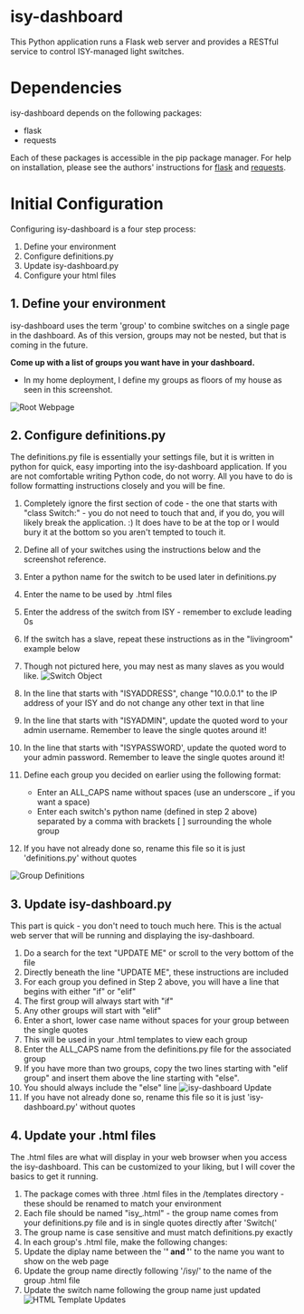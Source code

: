 # isy-dashboard
This Python application runs a Flask web server and provides a RESTful service to control ISY-managed light switches.

# Dependencies
isy-dashboard depends on the following packages:
* flask
* requests

Each of these packages is accessible in the pip package manager. For help on installation, please see the authors' instructions for [flask](http://flask.pocoo.org/docs/0.10/installation/) and [requests](http://docs.python-requests.org/en/master/user/install/#install).

# Initial Configuration

Configuring isy-dashboard is a four step process:

1. Define your environment
2. Configure definitions.py
3. Update isy-dashboard.py
4. Configure your html files

## 1. Define your environment

isy-dashboard uses the term 'group' to combine switches on a single page in the dashboard. As of this version, groups may not be nested, but that is coming in the future.

**Come up with a list of groups you want have in your dashboard.**

* In my home deployment, I define my groups as floors of my house as seen in this screenshot.

![Root Webpage](http://i.imgur.com/tNdclnI.png "Root Webpage")

## 2. Configure definitions.py

The definitions.py file is essentially your settings file, but it is written in python for quick, easy importing into the isy-dashboard application. If you are not comfortable writing Python code, do not worry. All you have to do is follow formatting instructions closely and you will be fine.

1. Completely ignore the first section of code - the one that starts with "class Switch:" - you do not need to touch that and, if you do, you will likely break the application. :) It does have to be at the top or I would bury it at the bottom so you aren't tempted to touch it.
2. Define all of your switches using the instructions below and the screenshot reference.
  1. Enter a python name for the switch to be used later in definitions.py
  2. Enter the name to be used by .html files
  3. Enter the address of the switch from ISY - remember to exclude leading 0s
  4. If the switch has a slave, repeat these instructions as in the "livingroom" example below
  5. Though not pictured here, you may nest as many slaves as you would like.
![Switch Object](http://i.imgur.com/w8VWgwS.png "Switch Object Reference")

3. In the line that starts with "ISYADDRESS", change "10.0.0.1" to the IP address of your ISY and do not change any other text in that line
4. In the line that starts with "ISYADMIN", update the quoted word to your admin username. Remember to leave the single quotes around it!
5. In the line that starts with "ISYPASSWORD', update the quoted word to your admin password. Remember to leave the single quotes around it!
6. Define each group you decided on earlier using the following format:
   * Enter an ALL_CAPS name without spaces (use an underscore _ if you want a space)
   * Enter each switch's python name (defined in step 2 above) separated by a comma with brackets [ ] surrounding the whole group
7. If you have not already done so, rename this file so it is just 'definitions.py' without quotes

![Group Definitions](http://i.imgur.com/ZynItzc.png "Group Definition Reference")

## 3. Update isy-dashboard.py
This part is quick - you don't need to touch much here. This is the actual web server that will be running and displaying the isy-dashboard.

1. Do a search for the text "UPDATE ME" or scroll to the very bottom of the file
  1. Directly beneath the line "UPDATE ME", these instructions are included
2. For each group you defined in Step 2 above, you will have a line that begins with either "if" or "elif"
  1. The first group will always start with "if"
  2. Any other groups will start with "elif"
3. Enter a short, lower case name without spaces for your group between the single quotes
  1. This will be used in your .html templates to view each group
4. Enter the ALL_CAPS name from the definitions.py file for the associated group
5. If you have more than two groups, copy the two lines starting with "elif group" and insert them above the line starting with "else". 
  1. You should always include the "else" line
![isy-dashboard Update](http://i.imgur.com/7fRDA6x.png "isy-dashboard.py Update")
6. If you have not already done so, rename this file so it is just 'isy-dashboard.py' without quotes

## 4. Update your .html files
The .html files are what will display in your web browser when you access the isy-dashboard. This can be customized to your liking, but I will cover the basics to get it running.

1. The package comes with three .html files in the /templates directory - these should be renamed to match your environment
  1. Each file should be named "isy_<group name>.html" - the group name comes from your definitions.py file and is in single quotes directly after 'Switch('
  2. The group name is case sensitive and must match definitions.py exactly
2. In each group's .html file, make the following changes:
  1. Update the diplay name between the '<b>' and '</b>' to the name you want to show on the web page 
  2. Update the group name directly following '/isy/' to the name of the group .html file
  3. Update the switch name following the group name just updated
![HTML Template Updates](http://i.imgur.com/WBpXle5.png "HTML Template Updates")
